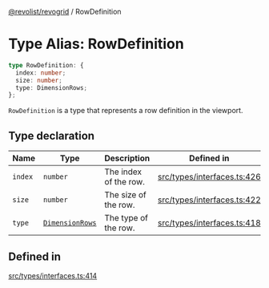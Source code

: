 [@revolist/revogrid](README.md) / RowDefinition

# Type Alias: RowDefinition

```ts
type RowDefinition: {
  index: number;
  size: number;
  type: DimensionRows;
};
```

`RowDefinition` is a type that represents a row definition in the
viewport.

## Type declaration

| Name | Type | Description | Defined in |
| ------ | ------ | ------ | ------ |
| `index` | `number` | The index of the row. | [src/types/interfaces.ts:426](https://github.com/revolist/revogrid/blob/baf80d21081b40195ffd6e11abd1249f2fd26dae/src/types/interfaces.ts#L426) |
| `size` | `number` | The size of the row. | [src/types/interfaces.ts:422](https://github.com/revolist/revogrid/blob/baf80d21081b40195ffd6e11abd1249f2fd26dae/src/types/interfaces.ts#L422) |
| `type` | [`DimensionRows`](TypeAlias.DimensionRows.md) | The type of the row. | [src/types/interfaces.ts:418](https://github.com/revolist/revogrid/blob/baf80d21081b40195ffd6e11abd1249f2fd26dae/src/types/interfaces.ts#L418) |

## Defined in

[src/types/interfaces.ts:414](https://github.com/revolist/revogrid/blob/baf80d21081b40195ffd6e11abd1249f2fd26dae/src/types/interfaces.ts#L414)
